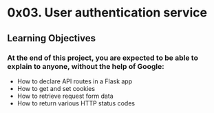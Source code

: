 # 0x03. User authentication service

## Learning Objectives
### At the end of this project, you are expected to be able to explain to anyone, without the help of Google:

- How to declare API routes in a Flask app
- How to get and set cookies
- How to retrieve request form data
- How to return various HTTP status codes